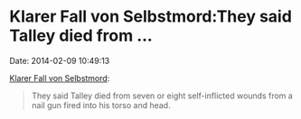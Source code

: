 Klarer Fall von Selbstmord:They said Talley died from \...
==========================================================

Date: 2014-02-09 10:49:13

[Klarer Fall von
Selbstmord](http://www.denverpost.com/news/ci_25081462/under-investigation-american-title-ceo-dead-grisly-suicide):

> They said Talley died from seven or eight self-inflicted wounds from a
> nail gun fired into his torso and head.
